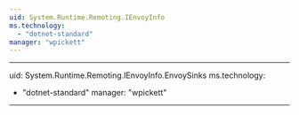 ```yaml
---
uid: System.Runtime.Remoting.IEnvoyInfo
ms.technology: 
  - "dotnet-standard"
manager: "wpickett"
---
```


---
uid: System.Runtime.Remoting.IEnvoyInfo.EnvoySinks
ms.technology: 
  - "dotnet-standard"
manager: "wpickett"
---
